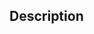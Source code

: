 ﻿<!-- SVG_GET_DEFAULT_BRUSHES ( strokeColor ; fillColor ) -> strokeColor (Pointer) -> fillColor (Pointer)-->## Description